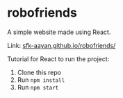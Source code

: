 # robofriends
A simple website made using React.

Link: [sfk-aayan.github.io/robofriends/](sfk-aayan.github.io/robofriends/)

Tutorial for React to run the project:
1. Clone this repo
2. Run `npm install`
3. Run `npm start`

